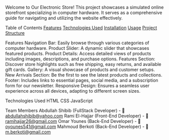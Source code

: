 Welcome to Our Electronic Store!
This project showcases a simulated online storefront specializing in computer hardware. It serves as a comprehensive guide for navigating and utilizing the website effectively.

Table of Contents
[Features](#features)
[Technologies Used](#technologies-used)
[Installation](#installation)
[Usage](#usage)
[Project Structure](#project-structure)

Features
Navigation Bar: Easily browse through various categories of computer hardware.
Product Slider: A dynamic slider that showcases featured products.
Product Details: Access detailed views of products including images, descriptions, and purchase options.
Features Section: Discover store highlights such as free shipping, easy returns, and available gift cards.
Gallery: A visual showcase of products and customer setups.
New Arrivals Section: Be the first to see the latest products and collections.
Footer: Includes links to essential pages, social media, and a subscription form for our newsletter.
Responsive Design: Ensures a seamless user experience across all devices, adapting to different screen sizes.

Technologies Used
HTML
CSS
JavaScript

Team Members
Abdullah Shibib (FullStack Developer) - 📧 [abdullahshibib@yahoo.com](mailto:abdullahshibib@yahoo.com)
Rami El-Hajjar (Front-End Developer) - 📧 [ramihajjar26@gmail.com](mailto:ramihajjar26@gmail.com)
Omar Younes (Back-End Developer) - 📧 [oyounes541@gmail.com](mailto:oyounes541@gmail.com)
Mahmoud Berkoti (Back-End Developer) - 📧 [m.berkoti@gmail.com](mailto:m.berkoti@gmail.com)
